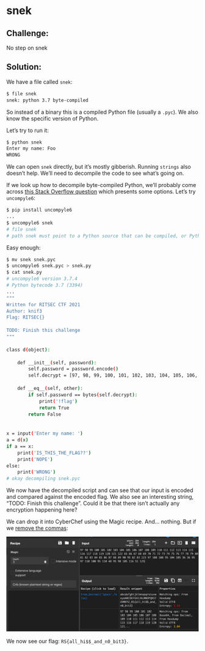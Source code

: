 # snek

## Challenge:

No step on snek

## Solution:

We have a file called `snek`:
```bash
$ file snek
snek: python 3.7 byte-compiled
```
So instead of a binary this is a compiled Python file (usually a `.pyc`). We also know the specific version of Python.


Let’s try to run it:
```bash
$ python snek
Enter my name: Foo
WRONG
```
We can open `snek` directly, but it’s mostly gibberish. Running `strings` also doesn’t help. We’ll need to decompile the code to see what’s going on.

If we look up how to decompile byte-compiled Python, we’ll probably come across [this Stack Overflow question](https://stackoverflow.com/questions/5287253/is-it-possible-to-decompile-a-compiled-pyc-file-into-a-py-file) which presents some options. Let’s try `uncompyle6`:
```bash
$ pip install uncompyle6
...
$ uncompyle6 snek
# file snek
# path snek must point to a Python source that can be compiled, or Python bytecode (.pyc, .pyo)
```
Easy enough:
```bash
$ mv snek snek.pyc
$ uncompyle6 snek.pyc > snek.py
$ cat snek.py
# uncompyle6 version 3.7.4
# Python bytecode 3.7 (3394)
...
"""
Written for RITSEC CTF 2021
Author: knif3
Flag: RITSEC{}

TODO: Finish this challenge
"""

class d(object):

    def __init__(self, password):
        self.password = password.encode()
        self.decrypt = [97, 98, 99, 100, 101, 102, 103, 104, 105, 106, 107, 108, 109, 110, 111, 112, 113, 114, 115, 116, 117, 118, 119, 120, 121, 122, 65, 66, 67, 68, 69, 70, 71, 72, 73, 74, 75, 76, 77, 78, 79, 80, 81, 82, 83, 84, 85, 86, 87, 88, 89, 90, 95, 82, 83, 123, 97, 108, 108, 95, 104, 105, 36, 36, 95, 97, 110, 100, 95, 110, 48, 95, 98, 105, 116, 51, 125]

    def __eq__(self, other):
        if self.password == bytes(self.decrypt):
            print('!flag')
            return True
        return False


x = input('Enter my name: ')
a = d(x)
if a == x:
    print('IS_THIS_THE_FLAG??')
    print('NOPE')
else:
    print('WRONG')
# okay decompiling snek.pyc
```
We now have the decompiled script and can see that our input is encoded and compared against the encoded flag. We also see an interesting string, “TODO: Finish this challenge”. Could it be that there isn’t actually any encryption happening here?

We can drop it into CyberChef using the Magic recipe. And... nothing. But if we [remove the commas](https://gchq.github.io/CyberChef/#recipe=Magic(3,false,false,'')&input=OTcgOTggOTkgMTAwIDEwMSAxMDIgMTAzIDEwNCAxMDUgMTA2IDEwNyAxMDggMTA5IDExMCAxMTEgMTEyIDExMyAxMTQgMTE1IDExNiAxMTcgMTE4IDExOSAxMjAgMTIxIDEyMiA2NSA2NiA2NyA2OCA2OSA3MCA3MSA3MiA3MyA3NCA3NSA3NiA3NyA3OCA3OSA4MCA4MSA4MiA4MyA4NCA4NSA4NiA4NyA4OCA4OSA5MCA5NSA4MiA4MyAxMjMgOTcgMTA4IDEwOCA5NSAxMDQgMTA1IDM2IDM2IDk1IDk3IDExMCAxMDAgOTUgMTEwIDQ4IDk1IDk4IDEwNSAxMTYgNTEgMTI1):

<img src="magic.png" alt="Secret flag." width="600">

We now see our flag: `RS{all_hi$$_and_n0_bit3}`.
